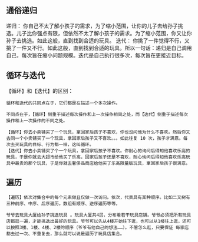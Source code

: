 ##  通俗递归
递归：
    你自己不太了解小孩子的需求，为了缩小范围，让你的儿子去给孙子挑选。儿子比你强点有限，但依然不太了解小孩子的需求。为了缩小范围，你又让你孙子去挑选。如此这般，直到找到合适的玩具。
迭代：
    你挑了一件觉得不行，又挑了一件又不行。如此这般，直到找到合适的玩具。所以一句话：递归是自己调用自己，每次旨在缩小问题规模。迭代是自己执行很多次，每次旨在更接近目标。
## 循环与迭代
【循环】和【迭代】的区别：

    循环和迭代的共同点在于，它们都是在描述一个多次操作。

    不同点在于，【循环】侧重于描述每次操作和上一次操作相同之处，而【迭代】侧重于描述每次操作和上一次操作的不同之处。

    【循环】你去小卖铺买了一个玩具，拿回家后孩子不喜欢，你也没问他为什么不喜欢。然后你又去同一个小卖铺买了一个玩具，拿回家后孩子又不喜欢。。。如此往复 10 次，孩子才满意。每次去买玩具的目标、行为都一样，这叫循环。
    【迭代】你去小卖铺买了个一个玩具，拿回家后孩子不喜欢。你耐心的询问后得知他喜欢乐高的玩具，于是你就去大超市给他买了乐高，回家后孩子还是不喜欢，耐心询问后得知他喜欢乐高玩具中最贵的那个玩具，于是你就去奢侈品商店给他买了乐高限量版玩具，拿回家后孩子很满意。
## 遍历
    【遍历】依次对集合中的每个元素做且仅做一次访问。依次，代表具有某种顺序。比如二叉树有三种前序、中序、后序遍历。数组有顺序、逆序遍历等等。
    
    爷爷去玩具大厦给孙子挑选玩具 。玩具大厦共4层，分布着若干玩具店铺。爷爷必须把所有玩具店都逛一遍，才能挑选出最好的玩具。爷爷可以先从4楼开始往下逛，也可以从1楼往上逛，还可以按照3楼、1楼、4楼、2楼的顺序（爷爷有他自己的想法……）。不管怎么逛，只要保证 每家店都去过一次、不重复去，那么就可以说是遍历了玩具店集合。